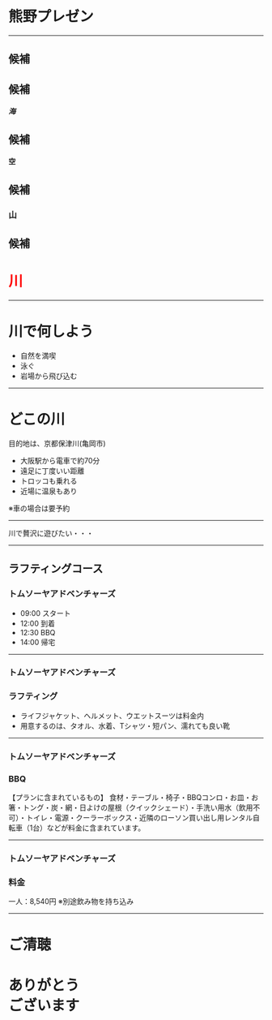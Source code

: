 # 熊野プレゼン

<!-- 「---」で次のページに移動する -->

---

## 候補

>>>

## 候補

##### 海

>>>

## 候補

#### 空

>>>

## 候補

### 山

>>>

## 候補

# <span style="color: #f00;">川</span>

---

# 川で何しよう

- 自然を満喫
- 泳ぐ
- 岩場から飛び込む

---

# どこの川

目的地は、京都保津川(亀岡市)

- 大阪駅から電車で約70分
- 遠足に丁度いい距離
- トロッコも乗れる
- 近場に温泉もあり

※車の場合は要予約

---

川で贅沢に遊びたい・・・

---

## ラフティングコース

### トムソーヤアドベンチャーズ

- 09:00 スタート
- 12:00 到着
- 12:30 BBQ
- 14:00 帰宅

---

### トムソーヤアドベンチャーズ

### ラフティング

- ライフジャケット、ヘルメット、ウエットスーツは料金内
- 用意するのは、タオル、水着、Tシャツ・短パン、濡れても良い靴

---

### トムソーヤアドベンチャーズ

### BBQ

【プランに含まれているもの】
食材・テーブル・椅子・BBQコンロ・お皿・お箸・トング・炭・網・日よけの屋根（クイックシェード）・手洗い用水（飲用不可）・トイレ・電源・クーラーボックス・近隣のローソン買い出し用レンタル自転車（1台）などが料金に含まれています。

---

### トムソーヤアドベンチャーズ

### 料金

一人：8,540円
※別途飲み物を持ち込み

---

# ご清聴

# ありがとう<br>ございます
